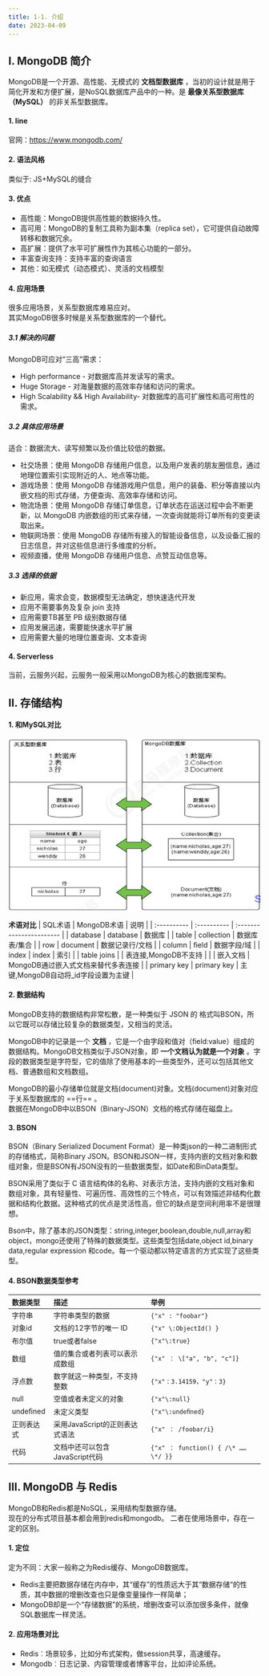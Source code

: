 ```yaml
---
title: 1-1. 介绍
date: 2023-04-09
---
```


## Ⅰ. MongoDB 简介

MongoDB是一个开源、高性能、无模式的 **文档型数据库** ，当初的设计就是用于简化开发和方便扩展，是NoSQL数据库产品中的一种。是 **最像关系型数据库（MySQL）** 的非关系型数据库。

#### 1. line
官网：https://www.mongodb.com/

#### 2. 语法风格
类似于: JS+MySQL的缝合

#### 3. 优点   
- 高性能：MongoDB提供高性能的数据持久性。
- 高可用：MongoDB的复制工具称为副本集（replica set），它可提供自动故障转移和数据冗余。
- 高扩展：提供了水平可扩展性作为其核心功能的一部分。
- 丰富查询支持：支持丰富的查询语言
- 其他：如无模式（动态模式）、灵活的文档模型

#### 4. 应用场景
很多应用场景，关系型数据库难易应对。  
其实MogoDB很多时候是关系型数据库的一个替代。
##### 3.1 解决的问题
MongoDB可应对“三高”需求：
- High performance - 对数据库高并发读写的需求。
- Huge Storage - 对海量数据的高效率存储和访问的需求。
- High Scalability && High Availability- 对数据库的高可扩展性和高可用性的需求。
##### 3.2 具体应用场景
适合：数据流大、读写频繁以及价值比较低的数据。
- 社交场景：使用 MongoDB 存储用户信息，以及用户发表的朋友圈信息，通过地理位置索引实现附近的人、地点等功能。
- 游戏场景：使用 MongoDB 存储游戏用户信息，用户的装备、积分等直接以内嵌文档的形式存储，方便查询、高效率存储和访问。
- 物流场景：使用 MongoDB 存储订单信息，订单状态在运送过程中会不断更新，以 MongoDB 内嵌数组的形式来存储，一次查询就能将订单所有的变更读取出来。
- 物联网场景：使用 MongoDB 存储所有接入的智能设备信息，以及设备汇报的日志信息，并对这些信息进行多维度的分析。
- 视频直播，使用 MongoDB 存储用户信息、点赞互动信息等。

##### 3.3 选择的依据
- 新应用，需求会变，数据模型无法确定，想快速迭代开发
- 应用不需要事务及复杂 join 支持
- 应用需要TB甚至 PB 级别数据存储
- 应用发展迅速，需要能快速水平扩展
- 应用需要大量的地理位置查询、文本查询

#### 4. Serverless
当前，云服务兴起，云服务一般采用以MongoDB为核心的数据库架构。


## Ⅱ. 存储结构

#### 1.  和MySQL对比

![1-1-1](/img/sql/mongodb/1-1-1.png)

  **术语对比**
| SQL术语       | MongoDB术语   | 说明                       |
| :---------- | :---------- | :----------------------- |
| database    | database    | 数据库                      |
| table       | collection  | 数据库表/集合                  |
| row         | document    | 数据记录行/文档                 |
| column      | ﬁeld        | 数据字段/域                   |
| index       | index       | 索引                       |
| table joins |             | 表连接,MongoDB不支持           |
|             | 嵌入文档        | MongoDB通过嵌入式文档来替代多表连接    |
| primary key | primary key | 主键,MongoDB自动将\_id字段设置为主键 |


#### 2. 数据结构

MongoDB支持的数据结构非常松散，是一种类似于 JSON 的 格式叫BSON，所以它既可以存储比较复杂的数据类型，又相当的灵活。
  
MongoDB中的记录是一个 **文档** ，它是一个由字段和值对（ﬁeld:value）组成的数据结构。MongoDB文档类似于JSON对象，即 **一个文档认为就是一个对象** 。字段的数据类型是字符型，它的值除了使用基本的一些类型外，还可以包括其他文档、普通数组和文档数组。

MongoDB的最小存储单位就是文档(document)对象。文档(document)对象对应于关系型数据库的 ==行== 。  
数据在MongoDB中以BSON（Binary-JSON）文档的格式存储在磁盘上。

#### 3. BSON
BSON（Binary Serialized Document Format）是一种类json的一种二进制形式的存储格式，简称Binary JSON。BSON和JSON一样，支持内嵌的文档对象和数组对象，但是BSON有JSON没有的一些数据类型，如Date和BinData类型。  

BSON采用了类似于 C 语言结构体的名称、对表示方法，支持内嵌的文档对象和数组对象，具有轻量性、可遍历性、高效性的三个特点，可以有效描述非结构化数据和结构化数据。这种格式的优点是灵活性高，但它的缺点是空间利用率不是很理想。  

Bson中，除了基本的JSON类型：string,integer,boolean,double,null,array和object，mongo还使用了特殊的数据类型。这些类型包括date,object id,binary data,regular expression 和code。每一个驱动都以特定语言的方式实现了这些类型。

#### 4. BSON数据类型参考

| 数据类型   | 描述                | 举例                           |
| :-------  | :------------------- | :-------------------------------- |
| 字符串    | 字符串类型的数据       | `{"x" : "foobar"} `   |
| 对象id    | 文档的12字节的唯一 ID   | `{"x" \:ObjectId() } ` |
| 布尔值    | true或者false          | `{"x"\:true} `   |
| 数组      | 值的集合或者列表可以表示成数组| `{"x" ： \["a", "b", "c"]}` |
| 浮点数    | 数字就这一种类型，不支持整数       | `{"x"：3.14159，"y"：3}` |
| null      | 空值或者未定义的对象           | `{"x"\:null}`   |
| undeﬁned  | 未定义类型                | `{"x"\:undeﬁned}` |
| 正则表达式 | 采用JavaScript的正则表达式语法 | `{"x" ： /foobar/i} ` |
| 代码      | 文档中还可以包含JavaScript代码 | `{"x" ： function() { /\* …… \*/ }}` |


## Ⅲ. MongoDB 与 Redis
MongoDB和Redis都是NoSQL，采用结构型数据存储。  
现在的分布式项目基本都会用到redis和mongodb。
二者在使用场景中，存在一定的区别。

#### 1. 定位
定为不同：大家一般称之为Redis缓存、MongoDB数据库。  
- Redis主要把数据存储在内存中，其“缓存”的性质远大于其“数据存储“的性质，其中数据的增删改查也只是像变量操作一样简单；
- MongoDB却是一个“存储数据”的系统，增删改查可以添加很多条件，就像SQL数据库一样灵活。

#### 2. 应用场景对比
- Redis︰场景较多，比如分布式架构，做session共享，高速缓存。
- Mongodb︰日志记录、内容管理或者博客平台，比如评论系统。
